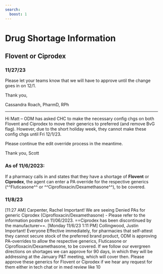 ```yaml
---
search:
  boost: 1
---
```


# Drug Shortage Information

## Flovent or Ciprodex

### 11/27/23

Please let your teams know that we will have to approve until the change goes in on 12/1.

Thank you,


Cassandra Roach, PharmD, RPh

_________________

Hi Matt –
ODM has asked CHC to make the necessary config chgs on both Flovent and Ciprodex to move their generics to preferred (and remove BvG flag).  However, due to the short holiday week, they cannot make these config chgs until Fri 12/1/23.

Please continue the edit override process in the meantime.

Thank you,
Scott



### As of 11/6/2023:

If a pharmacy calls in and states that they have a shortage of **Flovent** or **Ciprodex**, the agent can enter a PA override for the respective generics (^^Fluticasone^^ or ^^Ciprofloxacin/Dexamethasone^^), to be covered.

### 11/8/23

[11:27 AM] Carpenter, Rachel
Important!
We are seeing Denied PAs for generic Ciprodex (Ciprofloxacin/Dexamethasone) - Please refer to the information posted on 11/06/2023. ==Ciprodex has been discontinued by the manufacturer==. [Monday 11/6/23 1:11 PM] Collingwood, Justin
Important!
Everyone Effective immediately, for pharmacies that self-attest they cannot secure stock of the preferred brand product, ODM is approving PA-overrides to allow the respective generics, Fluticasone or Ciprofloxacin/Dexamethasone, to be covered. If we follow our evergreen directions on shortages we can approve for 90 days, in which they will be addressing at the January P&T meeting, which will cover then. Please approve these generics for Flovent or Ciprodex if we hear any request for them either in tech chat or in med review
 like 10
